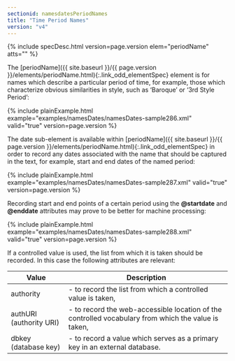 ```yaml
---
sectionid: namesdatesPeriodNames
title: "Time Period Names"
version: "v4"
---
```






{% include specDesc.html version=page.version elem="periodName" atts="" %}



The [periodName]({{ site.baseurl }}/{{ page.version }}/elements/periodName.html){:.link_odd_elementSpec} element is for names which describe a particular
period of time, for example, those which characterize obvious similarities in style,
such as
‘Baroque’ or ‘3rd Style Period’:

{% include plainExample.html example="examples/namesDates/namesDates-sample286.xml" valid="true" version=page.version %}


The date sub-element is available within [periodName]({{ site.baseurl }}/{{ page.version }}/elements/periodName.html){:.link_odd_elementSpec} in order to
record any dates associated with the name that should be captured in the text, for
example,
start and end dates of the named period:

{% include plainExample.html example="examples/namesDates/namesDates-sample287.xml" valid="true" version=page.version %}

Recording start and end points of a certain period using the **@startdate** and
**@enddate** attributes may prove to be better for machine processing:

{% include plainExample.html example="examples/namesDates/namesDates-sample288.xml" valid="true" version=page.version %}

If a controlled value is used, the list from which it is taken should be recorded.
In this
case the following attributes are relevant:

<table class="table table-striped table-hover">
   <thead>
      <tr>
         <th>Value</th>
         <th>Description</th>
      </tr>
   </thead>
   <tbody>
      <tr>
         <td>
            <span class="att">authority</span>
         </td>
         <td> - to record the list from which a controlled value is taken,</td>
      </tr>
      <tr>
         <td>
            <span class="att">authURI</span> (authority URI)
         </td>
         <td> - to record the web-accessible location of the controlled vocabulary from which the
            value is taken,
         </td>
      </tr>
      <tr>
         <td>
            <span class="att">dbkey</span> (database key)
         </td>
         <td> - to record a value which serves as a primary key in an external database.</td>
      </tr>
   </tbody>
</table>


